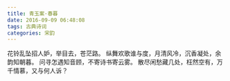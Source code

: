 ```yaml
---
title: 青玉案·春暮
date: 2016-09-09 06:48:08
tags: 古典诗词
categories: 宋韵
---
```

花铃乱坠招人妒，举目去，苍茫路。
纵舞欢歌谁与度，月清风冷，沉香凝处，余韵知朝暮。
问寻怎遇知音顾，不寄诗书寄云雾。
散尽闲愁藏几处，枉然空有，万千情慕，又与何人诉？
